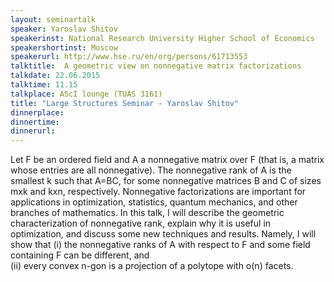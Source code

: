 ```yaml
---
layout: seminartalk
speaker: Yaroslav Shitov
speakerinst: National Research University Higher School of Economics
speakershortinst: Moscow
speakerurl: http://www.hse.ru/en/org/persons/61713553
talktitle:  A geometric view on nonnegative matrix factorizations
talkdate: 22.06.2015
talktime: 11.15
talkplace: AScI lounge (TUAS 3161)
title: "Large Structures Seminar - Yaroslav Shitov"
dinnerplace: 
dinnertime: 
dinnerurl: 
---
```

Let F be an ordered field and A a nonnegative matrix over F (that is, a matrix whose entries are all nonnegative). The nonnegative rank of A is the smallest k such that A=BC, for some nonnegative matrices B and C of sizes mxk and kxn, respectively.
Nonnegative factorizations are important for applications in optimization, statistics, quantum mechanics, and other branches of mathematics. In this talk, I will describe the geometric characterization of nonnegative rank, explain why it is useful in optimization, and discuss some new techniques and results. Namely, I will show that
(i) the nonnegative ranks of A with respect to F and some field containing F can be different, and  
(ii) every convex n-gon is a projection of a polytope with o(n) facets.  
